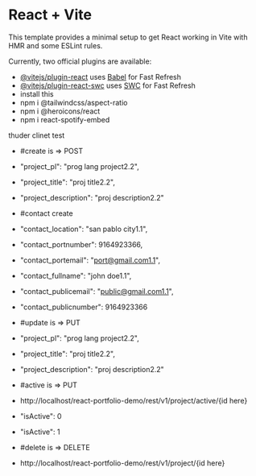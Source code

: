 # React + Vite

This template provides a minimal setup to get React working in Vite with HMR and some ESLint rules.

Currently, two official plugins are available:

- [@vitejs/plugin-react](https://github.com/vitejs/vite-plugin-react/blob/main/packages/plugin-react/README.md) uses [Babel](https://babeljs.io/) for Fast Refresh
- [@vitejs/plugin-react-swc](https://github.com/vitejs/vite-plugin-react-swc) uses [SWC](https://swc.rs/) for Fast Refresh
- install this
- npm i @tailwindcss/aspect-ratio
- npm i @heroicons/react
- npm i react-spotify-embed

thuder clinet test


- #create is => POST
-  "project_pl": "prog lang project2.2",
-  "project_title": "proj title2.2",
-  "project_description": "proj description2.2"
  
-  #contact create
-  "contact_location": "san pablo city1.1",
-  "contact_portnumber": 9164923366,
- "contact_portemail": "port@gmail.com1.1",
-  "contact_fullname": "john doe1.1",
-  "contact_publicemail": "public@gmail.com1.1",
-  "contact_publicnumber": 9164923366

- #update is => PUT
- "project_pl": "prog lang project2.2",
-  "project_title": "proj title2.2",
-  "project_description": "proj description2.2"

- #active is => PUT
- http://localhost/react-portfolio-demo/rest/v1/project/active/{id here}
- "isActive": 0
- "isActive": 1

- #delete is => DELETE
- http://localhost/react-portfolio-demo/rest/v1/project/{id here}
